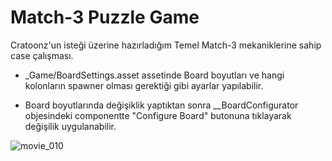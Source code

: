 
# Match-3 Puzzle Game

Cratoonz'un isteği üzerine hazırladığım Temel Match-3 mekaniklerine sahip case çalışması.

* _Game/BoardSettings.asset assetinde Board boyutları ve hangi kolonların spawner olması gerektiği gibi ayarlar yapılabilir.

* Board boyutlarında değişiklik yaptıktan sonra __BoardConfigurator objesindeki componentte "Configure Board" butonuna tıklayarak değişilik uygulanabilir.

![movie_010](https://user-images.githubusercontent.com/65115099/169418116-163a4dc9-19cc-407a-9bfb-2b64d01c6809.gif)
